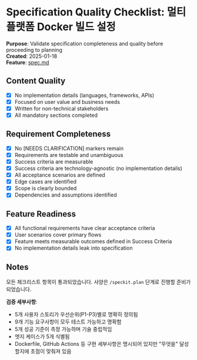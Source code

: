 # Specification Quality Checklist: 멀티플랫폼 Docker 빌드 설정

**Purpose**: Validate specification completeness and quality before proceeding to planning  
**Created**: 2025-01-18  
**Feature**: [spec.md](../spec.md)

## Content Quality

- [x] No implementation details (languages, frameworks, APIs)
- [x] Focused on user value and business needs
- [x] Written for non-technical stakeholders
- [x] All mandatory sections completed

## Requirement Completeness

- [x] No [NEEDS CLARIFICATION] markers remain
- [x] Requirements are testable and unambiguous
- [x] Success criteria are measurable
- [x] Success criteria are technology-agnostic (no implementation details)
- [x] All acceptance scenarios are defined
- [x] Edge cases are identified
- [x] Scope is clearly bounded
- [x] Dependencies and assumptions identified

## Feature Readiness

- [x] All functional requirements have clear acceptance criteria
- [x] User scenarios cover primary flows
- [x] Feature meets measurable outcomes defined in Success Criteria
- [x] No implementation details leak into specification

## Notes

모든 체크리스트 항목이 통과되었습니다. 사양은 `/speckit.plan` 단계로 진행할 준비가 되었습니다.

**검증 세부사항**:
- 5개 사용자 스토리가 우선순위(P1-P3)별로 명확히 정의됨
- 9개 기능 요구사항이 모두 테스트 가능하고 명확함
- 5개 성공 기준이 측정 가능하며 기술 중립적임
- 엣지 케이스가 5개 식별됨
- Dockerfile, GitHub Actions 등 구현 세부사항은 명시되어 있지만 "무엇을" 달성할지에 초점이 맞춰져 있음
